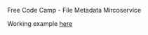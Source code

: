Free Code Camp - File Metadata Mircoservice

Working example [here](https://jk-file-metadata-ms.herokuapp.com/)